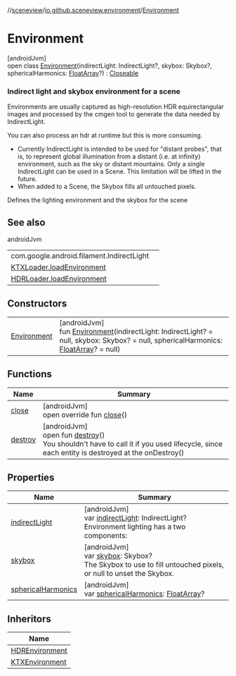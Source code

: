 //[sceneview](../../../index.md)/[io.github.sceneview.environment](../index.md)/[Environment](index.md)

# Environment

[androidJvm]\
open class [Environment](index.md)(indirectLight: IndirectLight?, skybox: Skybox?, sphericalHarmonics: [FloatArray](https://kotlinlang.org/api/latest/jvm/stdlib/kotlin/-float-array/index.html)?) : [Closeable](https://developer.android.com/reference/kotlin/java/io/Closeable.html)

###  Indirect light and skybox environment for a scene

Environments are usually captured as high-resolution HDR equirectangular images and processed by the cmgen tool to generate the data needed by IndirectLight.

You can also process an hdr at runtime but this is more consuming.

- 
   Currently IndirectLight is intended to be used for "distant probes", that is, to represent global illumination from a distant (i.e. at infinity) environment, such as the sky or distant mountains. Only a single IndirectLight can be used in a Scene. This limitation will be lifted in the future.
- 
   When added to a Scene, the Skybox fills all untouched pixels.

Defines the lighting environment and the skybox for the scene

## See also

androidJvm

| | |
|---|---|
| com.google.android.filament.IndirectLight |  |
| [KTXLoader.loadEnvironment](../load-environment.md) |  |
| [HDRLoader.loadEnvironment](../load-environment.md) |  |

## Constructors

| | |
|---|---|
| [Environment](-environment.md) | [androidJvm]<br>fun [Environment](-environment.md)(indirectLight: IndirectLight? = null, skybox: Skybox? = null, sphericalHarmonics: [FloatArray](https://kotlinlang.org/api/latest/jvm/stdlib/kotlin/-float-array/index.html)? = null) |

## Functions

| Name | Summary |
|---|---|
| [close](close.md) | [androidJvm]<br>open override fun [close](close.md)() |
| [destroy](destroy.md) | [androidJvm]<br>open fun [destroy](destroy.md)()<br>You shouldn't have to call it if you used lifecycle, since each entity is destroyed at the onDestroy() |

## Properties

| Name | Summary |
|---|---|
| [indirectLight](indirect-light.md) | [androidJvm]<br>var [indirectLight](indirect-light.md): IndirectLight?<br>Environment lighting has a two components: |
| [skybox](skybox.md) | [androidJvm]<br>var [skybox](skybox.md): Skybox?<br>The Skybox to use to fill untouched pixels, or null to unset the Skybox. |
| [sphericalHarmonics](spherical-harmonics.md) | [androidJvm]<br>var [sphericalHarmonics](spherical-harmonics.md): [FloatArray](https://kotlinlang.org/api/latest/jvm/stdlib/kotlin/-float-array/index.html)? |

## Inheritors

| Name |
|---|
| [HDREnvironment](../-h-d-r-environment/index.md) |
| [KTXEnvironment](../-k-t-x-environment/index.md) |
